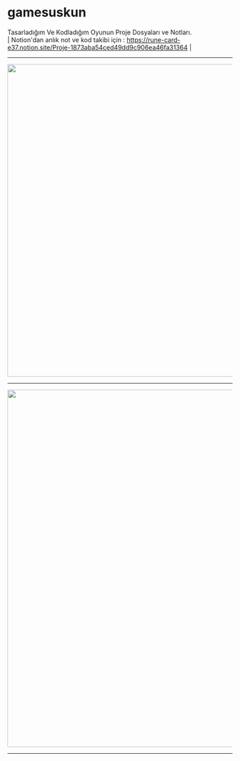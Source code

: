 # gamesuskun
Tasarladığım Ve Kodladığım Oyunun Proje Dosyaları ve Notları. <br> | Notion'dan anlık not ve kod takibi için : https://rune-card-e37.notion.site/Proje-1873aba54ced49dd9c906ea46fa31364 |
<hr>
<img src="https://cdn.discordapp.com/attachments/976951736247926845/1037868010372874280/Screenshot_1.png" align="center"  width="1000" height="700">
<hr>
<img src="https://cdn.discordapp.com/attachments/976951736247926845/1040466651109404682/Screenshot_3.png" align="center"  width="1050" height="800">
<hr>
